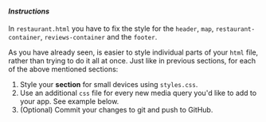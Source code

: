 #### _Instructions_

In `restaurant.html` you have to fix the style for the `header`, `map`, `restaurant-container`, `reviews-container` and the `footer`.

As you have already seen, is easier to style individual parts of your `html` file, rather than trying to do it all at once. Just like in previous sections, for each of the above mentioned sections:

1. Style your **section** for small devices using `styles.css`. 
2. Use an additional `css` file for every new media query you'd like to add to your app. See example below.
3. (Optional) Commit your changes to git and push to GitHub.
